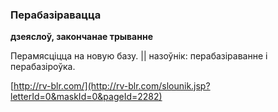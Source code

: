 ### Перабазіравацца
**дзеяслоў, закончанае трыванне**

Перамясціцца на новую базу. || назоўнік: перабазіраванне і перабазіроўка.

<a rel="author">[http://rv-blr.com/](http://rv-blr.com/slounik.jsp?letterId=0&maskId=0&pageId=2282)</a>
